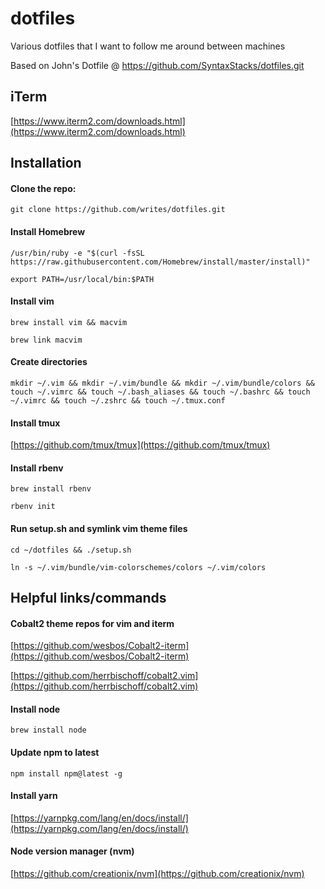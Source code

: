 dotfiles
========

Various dotfiles that I want to follow me around between machines

Based on John's Dotfile @ https://github.com/SyntaxStacks/dotfiles.git

## iTerm
[https://www.iterm2.com/downloads.html](https://www.iterm2.com/downloads.html)

## Installation

#### Clone the repo:
```
git clone https://github.com/writes/dotfiles.git
```

#### Install Homebrew
```
/usr/bin/ruby -e "$(curl -fsSL https://raw.githubusercontent.com/Homebrew/install/master/install)"
```

```
export PATH=/usr/local/bin:$PATH
```

#### Install vim
```
brew install vim && macvim
```

```
brew link macvim
```

#### Create directories
```
mkdir ~/.vim && mkdir ~/.vim/bundle && mkdir ~/.vim/bundle/colors && touch ~/.vimrc && touch ~/.bash_aliases && touch ~/.bashrc && touch ~/.vimrc && touch ~/.zshrc && touch ~/.tmux.conf
```

#### Install tmux

[https://github.com/tmux/tmux](https://github.com/tmux/tmux)

#### Install rbenv
```
brew install rbenv
```

```
rbenv init
```

#### Run setup.sh and symlink vim theme files
```
cd ~/dotfiles && ./setup.sh
```

```
ln -s ~/.vim/bundle/vim-colorschemes/colors ~/.vim/colors
```

## Helpful links/commands

#### Cobalt2 theme repos for vim and iterm
[https://github.com/wesbos/Cobalt2-iterm](https://github.com/wesbos/Cobalt2-iterm)

[https://github.com/herrbischoff/cobalt2.vim](https://github.com/herrbischoff/cobalt2.vim)


#### Install node
```
brew install node
```

#### Update npm to latest
```
npm install npm@latest -g
```

#### Install yarn
[https://yarnpkg.com/lang/en/docs/install/](https://yarnpkg.com/lang/en/docs/install/)

#### Node version manager (nvm)
[https://github.com/creationix/nvm](https://github.com/creationix/nvm)
